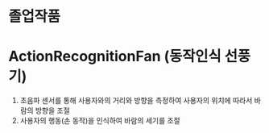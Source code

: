 # 졸업작품
# ActionRecognitionFan (동작인식 선풍기)
1. 초음파 센서를 통해 사용자와의 거리와 방향을 측정하여 사용자의 위치에 따라서 바람의 방향을 조절
2. 사용자의 행동(손 동작)을 인식하여 바람의 세기를 조절

 

